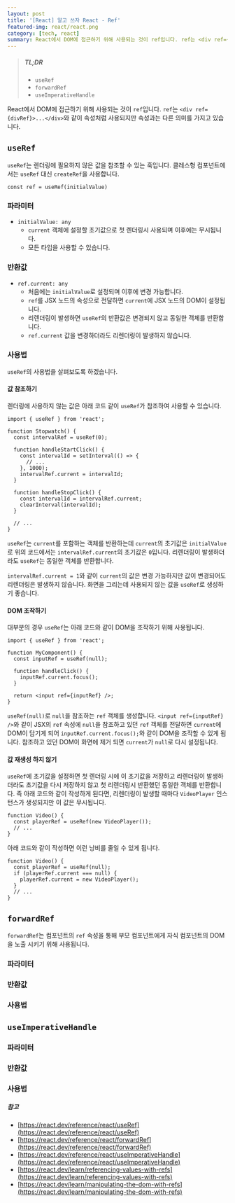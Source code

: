 ```yaml
---
layout: post
title: '[React] 알고 쓰자 React - Ref'
featured-img: react/react.png
category: [tech, react]
summary: React에서 DOM에 접근하기 위해 사용되는 것이 ref입니다. ref는 <div ref={divRef}>...</div>와 같이 속성처럼 사용되지만 속성과는 다른 의미를 가지고 있습니다.
---
```


> ##### TL;DR
> - `useRef`
> - `forwardRef`
> - `useImperativeHandle`

React에서 DOM에 접근하기 위해 사용되는 것이 `ref`입니다. `ref`는 `<div ref={divRef}>...</div>`와 같이 속성처럼 사용되지만 속성과는 다른 의미를 가지고 있습니다.

## `useRef`
`useRef`는 렌더링에 필요하지 않은 값을 참조할 수 있는 훅입니다. 클레스형 컴포넌트에서는 `useRef` 대신 `createRef`을 사용합니다.

```tsx
const ref = useRef(initialValue)
```

### 파라미터
- `initialValue: any`
  - `current` 객체에 설정할 초기값으로 첫 렌더링시 사용되며 이후에는 무시됩니다.
  - 모든 타입을 사용할 수 있습니다.

### 반환값
- `ref.current: any`
  - 처음에는 `initialValue`로 설정되며 이후에 변경 가능합니다.
  - `ref`를 JSX 노드의 속성으로 전달하면 `current`에 JSX 노드의 DOM이 설정됩니다.
  - 리렌더링이 발생하면 `useRef`의 반환값은 변경되지 않고 동일한 객체를 반환합니다.
  - `ref.current` 값을 변경하더라도 리렌더링이 발생하지 않습니다.

### 사용법
`useRef`의 사용법을 살펴보도록 하겠습니다.

#### 값 참조하기
렌더링에 사용하지 않는 값은 아래 코드 같이 `useRef`가 참조하여 사용할 수 있습니다.

```tsx
import { useRef } from 'react';

function Stopwatch() {
  const intervalRef = useRef(0);

  function handleStartClick() {
    const intervalId = setInterval(() => {
      // ...
    }, 1000);
    intervalRef.current = intervalId;
  }

  function handleStopClick() {
    const intervalId = intervalRef.current;
    clearInterval(intervalId);
  }

  // ...
}
```

`useRef`는 `current`를 포함하는 객체를 반환하는데 `current`의 초기값은 `initialValue`로 위의 코드에서는 `intervalRef.current`의 초기값은 `0`입니다. 리렌더링이 발생하더라도 `useRef`는 동일한 객체를 반환합니다.

`intervalRef.current = 1`와 같이 `current`의 값은 변경 가능하지만 값이 변경되어도 리렌더링은 발생하지 않습니다. 화면을 그리는데 사용되지 않는 값을 `useRef`로 생성하기 좋습니다.

#### DOM 조작하기
대부분의 경우 `useRef`는 아래 코드와 같이 DOM을 조작하기 위해 사용됩니다.

```tsx
import { useRef } from 'react';

function MyComponent() {
  const inputRef = useRef(null);

  function handleClick() {
    inputRef.current.focus();
  }

  return <input ref={inputRef} />;
}
```

`useRef(null)`로 `null`을 참조하는 `ref` 객체를 생성합니다. `<input ref={inputRef} />`와 같이 JSX의 `ref` 속성에 `null`을 참조하고 있던 `ref` 객체를 전달하면 `current`에 DOM이 담기게 되어 `inputRef.current.focus();`와 같이 DOM을 조작할 수 있게 됩니다. 참조하고 있던 DOM이 화면에 제거 되면 `current`가 `null`로 다시 설정됩니다.

#### 값 재생성 하지 않기
`useRef`에 초기값을 설정하면 첫 렌더링 시에 이 초기값을 저장하고 리렌더링이 발생하더라도 초기값을 다시 저장하지 않고 첫 리렌더링시 반환했던 동일한 객체를 반환합니다. 즉 아래 코드와 같이 작성하게 된다면, 리렌더링이 발생할 때마다 `VideoPlayer` 인스턴스가 생성되지만 이 값은 무시됩니다.

```tsx
function Video() {
  const playerRef = useRef(new VideoPlayer());
  // ...
}
```

아래 코드와 같이 작성하면 이런 낭비를 줄일 수 있게 됩니다.

```tsx
function Video() {
  const playerRef = useRef(null);
  if (playerRef.current === null) {
    playerRef.current = new VideoPlayer();
  }
  // ...
}
```

## `forwardRef`
`forwardRef`는 컴포넌트의 `ref` 속성을 통해 부모 컴포넌트에게 자식 컴포넌트의 DOM을 노출 시키기 위해 사용됩니다.

### 파라미터

### 반환값

### 사용법

## `useImperativeHandle`

### 파라미터

### 반환값

### 사용법

##### 참고
- [https://react.dev/reference/react/useRef](https://react.dev/reference/react/useRef)
- [https://react.dev/reference/react/forwardRef](https://react.dev/reference/react/forwardRef)
- [https://react.dev/reference/react/useImperativeHandle](https://react.dev/reference/react/useImperativeHandle)
- [https://react.dev/learn/referencing-values-with-refs](https://react.dev/learn/referencing-values-with-refs)
- [https://react.dev/learn/manipulating-the-dom-with-refs](https://react.dev/learn/manipulating-the-dom-with-refs)
